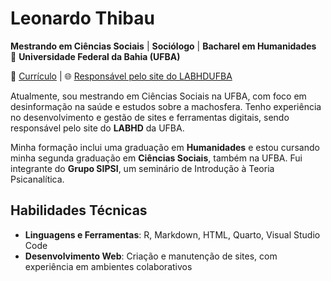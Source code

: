 # Leonardo Thibau

**Mestrando em Ciências Sociais** | **Sociólogo** | **Bacharel em Humanidades**  
📍 **Universidade Federal da Bahia (UFBA)**

🔗 [Currículo](http://lattes.cnpq.br/3404425891739700) | 🌐 [Responsável pelo site do LABHDUFBA](https://github.com/LABHDUFBA/labhdufba.github.io)

Atualmente, sou mestrando em Ciências Sociais na UFBA, com foco em desinformação na saúde e estudos sobre a machosfera. Tenho experiência no desenvolvimento e gestão de sites e ferramentas digitais, sendo responsável pelo site do **LABHD** da UFBA. 

Minha formação inclui uma graduação em **Humanidades** e estou cursando minha segunda graduação em **Ciências Sociais**, também na UFBA. Fui integrante do **Grupo SIPSI**, um seminário de Introdução à Teoria Psicanalítica. 

## Habilidades Técnicas
- **Linguagens e Ferramentas**: R, Markdown, HTML, Quarto, Visual Studio Code
- **Desenvolvimento Web**: Criação e manutenção de sites, com experiência em ambientes colaborativos
